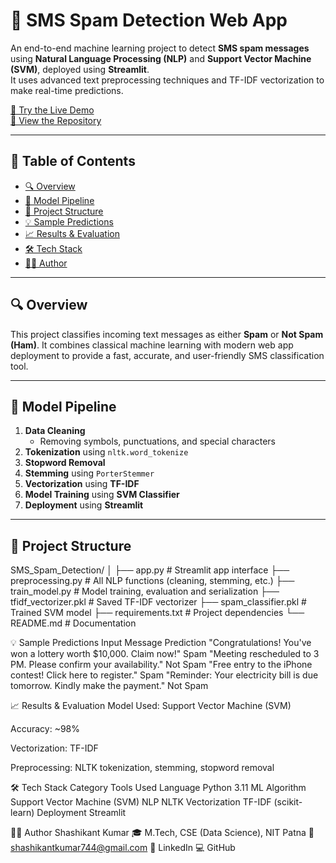 # 🚨 SMS Spam Detection Web App

An end-to-end machine learning project to detect **SMS spam messages** using **Natural Language Processing (NLP)** and **Support Vector Machine (SVM)**, deployed using **Streamlit**.  
It uses advanced text preprocessing techniques and TF-IDF vectorization to make real-time predictions.

[🔴 Try the Live Demo](https://sms-spam-detection-skk.streamlit.app/)  
[📂 View the Repository](https://github.com/shashigh1/SMS_Spam_Detection)

---

## 📌 Table of Contents

- [🔍 Overview](#-overview)
- [🧠 Model Pipeline](#-model-pipeline)
- [📂 Project Structure](#-project-structure)
- [💡 Sample Predictions](#-sample-predictions)
- [📈 Results & Evaluation](#-results--evaluation)
- [🛠️ Tech Stack](#️-tech-stack)
- [👨‍💻 Author](#-author)

---

## 🔍 Overview

This project classifies incoming text messages as either **Spam** or **Not Spam (Ham)**. It combines classical machine learning with modern web app deployment to provide a fast, accurate, and user-friendly SMS classification tool.

---

## 🧠 Model Pipeline

1. **Data Cleaning**
   - Removing symbols, punctuations, and special characters
2. **Tokenization** using `nltk.word_tokenize`
3. **Stopword Removal**
4. **Stemming** using `PorterStemmer`
5. **Vectorization** using **TF-IDF**
6. **Model Training** using **SVM Classifier**
7. **Deployment** using **Streamlit**

---

## 📂 Project Structure

SMS_Spam_Detection/
│
├── app.py # Streamlit app interface
├── preprocessing.py # All NLP functions (cleaning, stemming, etc.)
├── train_model.py # Model training, evaluation and serialization
├── tfidf_vectorizer.pkl # Saved TF-IDF vectorizer
├── spam_classifier.pkl # Trained SVM model
├── requirements.txt # Project dependencies
└── README.md # Documentation

💡 Sample Predictions
Input Message	Prediction
"Congratulations! You've won a lottery worth $10,000. Claim now!"	Spam
"Meeting rescheduled to 3 PM. Please confirm your availability."	Not Spam
"Free entry to the iPhone contest! Click here to register."	Spam
"Reminder: Your electricity bill is due tomorrow. Kindly make the payment."	Not Spam

📈 Results & Evaluation
Model Used: Support Vector Machine (SVM)

Accuracy: ~98%

Vectorization: TF-IDF

Preprocessing: NLTK tokenization, stemming, stopword removal

🛠️ Tech Stack
Category	Tools Used
Language	Python 3.11
ML Algorithm	Support Vector Machine (SVM)
NLP	NLTK
Vectorization	TF-IDF (scikit-learn)
Deployment	Streamlit

👨‍💻 Author
Shashikant Kumar
🎓 M.Tech, CSE (Data Science), NIT Patna
📧 shashikantkumar744@gmail.com
🔗 LinkedIn
💻 GitHub
